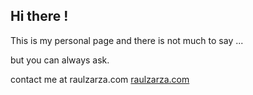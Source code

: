 ## Hi there !

This is my personal page and there is not much to say ...

but you can always ask.

contact me at raulzarza.com
[raulzarza.com](https://raulzarza.com/)

